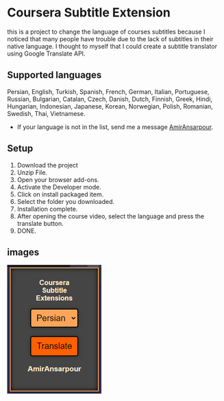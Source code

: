 # Coursera Subtitle Extension

this is a project to change the language of courses subtitles because I noticed that many people have trouble due to the lack of subtitles in their native language. I thought to myself that I could create a subtitle translator using Google Translate API.

## Supported languages
Persian, English, Turkish, Spanish, French, German, Italian, Portuguese, Russian, Bulgarian, Catalan, Czech, Danish, Dutch, Finnish, Greek, Hindi, Hungarian, Indonesian, Japanese, Korean, Norwegian, Polish, Romanian, Swedish, Thai, Vietnamese.
- If your language is not in the list, send me a message [AmirAnsarpour](https://t.me/AmirAnsarpour).

## Setup
1. Download the project
2. Unzip File.
3. Open your browser add-ons.
4. Activate the Developer mode.
5. Click on install packaged item.
6. Select the folder you downloaded.
7. Installation complete.
8. After opening the course video, select the language and press the translate button.
9. DONE.

## images
<img align="center" src="images/Extension" />
